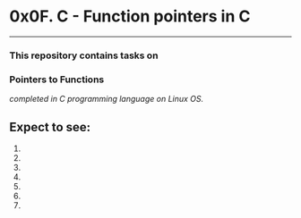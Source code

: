 # 0x0F. C - Function pointers in C
---
### This repository contains tasks on
### Pointers to Functions
_completed in C programming language on Linux OS._

## Expect to see:

1.
2.
3.
4.
5.
6.
7.
